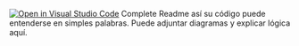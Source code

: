 [![Open in Visual Studio Code](https://classroom.github.com/assets/open-in-vscode-2e0aaae1b6195c2367325f4f02e2d04e9abb55f0b24a779b69b11b9e10269abc.svg)](https://classroom.github.com/online_ide?assignment_repo_id=15506354&assignment_repo_type=AssignmentRepo)
Complete Readme así su código puede entenderse en simples palabras. Puede adjuntar diagramas y explicar lógica aquí. 
